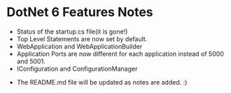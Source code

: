# DotNet 6 Features Notes 
 
- Status of the startup.cs file(it is gone!)
- Top Level Statements are now set by default.
- WebApplication and WebApplicationBuilder
- Application Ports are now different for each application instead of 5000 and 5001.
- IConfiguration and ConfigurationManager


* The README.md file will be updated as notes are added. :)
